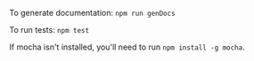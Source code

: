 To generate documentation: `npm run genDocs`

To run tests: `npm test`

If mocha isn't installed, you'll need to run `npm install -g mocha`.